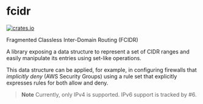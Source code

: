 # fcidr

[![crates.io](https://img.shields.io/crates/v/fcidr)](https://crates.io/crates/fcidr)

Fragmented Classless Inter-Domain Routing (FCIDR)

A library exposing a data structure to represent a set of CIDR ranges and
easily manipulate its entries using set-like operations.

This data structure can be applied, for example, in configuring firewalls that
*implicitly deny* (AWS Security Groups) using a rule set that explicitly
expresses rules for both allow and deny.

> **Note**
> Currently, only IPv4 is supported. IPv6 support is tracked by #6.
